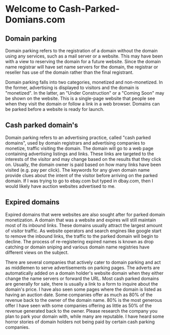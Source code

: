 # Welcome to Cash-Parked-Domians.com

## Domain parking 

Domain parking refers to the registration of a domain without the domain using any services, such as a mail server or a website. This may have been with a view to reserving the domain for a future website. Since the domain name registrar will have set name servers for the domain, the registrar or reseller has use of the domain rather than the final registrant.

Domain parking falls into two categories, monetized and non-monetized. In the former, advertising is displayed to visitors and the domain is "monetized". In the latter, an "Under Construction" or a "Coming Soon" may be shown on the website. This is a single-page website that people see when they visit the domain or follow a link in a web browser. Domains can be parked before a website is ready for launch.

## Cash parked domain's 

Domain parking refers to an advertising practice, called "cash parked domains", used by domain registrars and advertising companies to monetize, traffic visiting the domain. The domain will go to a web page containing advertising listings and links. These links are targeted to the interests of the visitor and may change based on the results that they click on. Usually, the domain owner is paid based on how many links have been visited (e.g. pay per click). The keywords for any given domain name provide clues about the intent of the visitor before arriving on the parked domain. If I was trying to go to ebay.com but typed in dbay.com, then I would likely have auction websites advertised to me.

## Expired domains

Expired domains that were websites are also sought after for parked domain monetization. A domain that was a website and expires will still maintain most of its inbound links. These domains usually attract the largest amount of visitor traffic. As website operators and search engines like google start to remove the inbound links, the traffic to the parked domain will begin to decline. The process of re-registering expired names is known as drop catching or domain sniping and various domain name registries have different views on the subject. 
 

There are several companies that actively cater to domain parking and act as middlemen to serve advertisements on parking pages. The adverts are automatically added on a domain holder's website domain when they either change the name servers or forward the URL. Most cash parked domains are generally for sale, there is usually a link to a form to inquire about the domain's price.  I have also seen some pages where the domain is listed as having an auction date. Some companies offer as much as 80% of the revenue back to the owner of the domain name. 80% is the most generous offer I have seen with some companies offering as little as 50% of the revenue generated back to the owner. Please research the company you plan to park your domain with, while many are reputable. I have heard some horror stories of domain holders not being paid by certain cash parking companies. 
